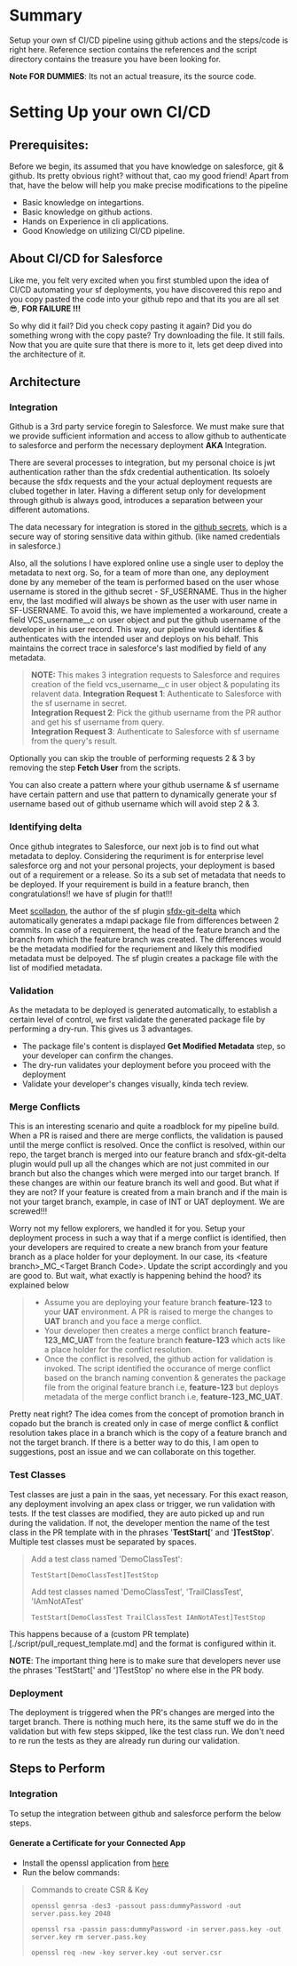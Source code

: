 
# Summary

Setup your own sf CI/CD pipeline using github actions and the steps/code is right here. Reference section contains the references and the script directory contains the treasure you have been looking for. 

**Note FOR DUMMIES**: Its not an actual treasure, its the source code.

# Setting Up your own CI/CD

## Prerequisites:

Before we begin, its assumed that you have knowledge on salesforce, git & github. Its pretty obvious right? without that, cao my good friend! Apart from that, have the below will help you make precise modifications to the pipeline

- Basic knowledge on integartions.
- Basic knowledge on github actions.
- Hands on Experience in cli applications.
- Good Knowledge on utilizing CI/CD pipeline.

## About CI/CD for Salesforce

Like me, you felt very excited when you first stumbled upon the idea of CI/CD automating your sf deployments, you have discovered this repo and you copy pasted the code into your github repo and that its you are all set 😎, **FOR FAILURE !!!**

So why did it fail? Did you check copy pasting it again? Did you do something wrong with the copy paste? Try downloading the file. It still fails. Now that you are quite sure that there is more to it, lets get deep dived into the architecture of it.

## Architecture

### Integration

Github is a 3rd party service foregin to Salesforce. We must make sure that we provide sufficient information and access to allow github to authenticate to salesforce and perform the necessary deployment **AKA** Integration.

There are several processes to integration, but my personal choice is jwt authentication rather than the sfdx credential authentication. Its soloely because the sfdx requests and the your actual deployment requests are clubed together in later. Having a different setup only for development through github is always good, introduces a separation between your different automations.

The data necessary for integration is stored in the [github secrets](https://docs.github.com/en/actions/how-tos/security-for-github-actions/security-guides/security-hardening-for-github-actions), which is a secure way of storing sensitive data within github. (like named credentials in salesforce.)

Also, all the solutions I have explored online use a single user to deploy the metadata to next org. So, for a team of more than one, any deployment done by any memeber of the team is performed based on the user whose username is stored in the github secret - SF_USERNAME. Thus in the higher env, the last modified will always be shown as the user with user name in SF-USERNAME. To avoid this, we have implemented a workaround, create a field VCS_username__c on user object and put the github username of the developer in his user record. This way, our pipeline would identifies & authenticates with the intended user and deploys on his behalf. This maintains the correct trace in salesforce's last modified by field of any metadata.

> **NOTE:** This makes 3 integration requests to Salesforce and requires creation of the field vcs_username__c in user object & populating its relavent data.
>  **Integration Request 1**: Authenticate to Salesforce with the sf username in secret.  
>  **Integration Request 2**: Pick the github username from the PR author and get his sf username from query.  
>  **Integration Request 3**: Authenticate to Salesforce with sf username from the query's result.

Optionally you can skip the trouble of performing requests 2 & 3 by removing the step **Fetch User** from the scripts.

You can also create a pattern where your github username & sf username have certain pattern and use that pattern to dynamically generate your sf username based out of github username which will avoid step 2 & 3.


### Identifying delta

Once github integrates to Salesforce, our next job is to find out what metadata to deploy. Considering the requriment is for enterprise level salesforce org and not your personal projects, your deployment is based out of a requirement or a release. So its a sub set of metadata that needs to be deployed. If your requirement is build in a feature branch, then congratulations!! we have sf plugin for that!!!

Meet [scolladon](https://github.com/scolladon), the author of the sf plugin [sfdx-git-delta](https://github.com/scolladon/sfdx-git-delta) which automatically generates a mdapi package file from differences between 2 commits. In case of a requirement, the head of the feature branch and the branch from which the feature branch was created. The differences would be the metadata modified for the requriement and likely this modified metadata must be delpoyed. The sf plugin creates a package file with the list of modified metadata.

### Validation

As the metadata to be deployed is generated automatically, to establish a certain level of control, we first validate the generated package file by performing a dry-run. This gives us 3 advantages.

- The package file's content is displayed **Get Modified Metadata** step, so your developer can confirm the changes.
- The dry-run validates your deployment before you proceed with the deployment
- Validate your developer's changes visually, kinda tech review.


### Merge Conflicts

This is an interesting scenario and quite a roadblock for my pipeline build. When a PR is raised and there are merge conflicts, the validation is paused until the merge conflict is resolved. Once the conflict is resolved, within our repo, the target branch is merged into our feature branch and sfdx-git-delta plugin would pull up all the changes which are not just commited in our branch but also the changes which were merged into our target branch. If these changes are within our feature branch its well and good. But what if they are not? If your feature is created from a main branch and if the main is not your target branch, example, in case of INT or UAT deployment. We are screwed!!!

Worry not my fellow explorers, we handled it for you. Setup your deployment process in such a way that if a merge conflict is identified, then your developers are required to create a new branch from your feature branch as a place holder for your deployment. In our case, its \<feature branch>\_MC_\<Target Branch Code>. Update the script accordingly and you are good to. But wait, what exactly is happening behind the hood? its explained below

> - Assume you are deploying your feature branch **feature\-123** to your **UAT** environment. A PR is raised to merge the changes to **UAT** branch and you face a merge conflict.  
> - Your developer then creates a merge conflict branch **feature\-123_MC_UAT** from the feature branch **feature\-123** which acts like a place holder for the conflict resolution.
> - Once the conflict is resolved, the github action for validation is invoked. The script identified the occurance of merge conflict based on the branch naming convention & generates the package file from the original feature branch i.e, **feature\-123** but deploys metadata of the merge conflict branch i.e, **feature\-123_MC_UAT**.

Pretty neat right? The idea comes from the concept of promotion branch in copado but the branch is created only in case of merge conflict & conflict resolution takes place in a branch which is the copy of a feature branch and not the target branch. If there is a better way to do this, I am open to suggestions, post an issue and we can collaborate on this together.

### Test Classes

Test classes are just a pain in the saas, yet necessary. For this exact reason, any deployment involving an apex class or trigger, we run validation with tests. If the test classes are modified, they are auto picked up and run during the validation. If not, the developer mention the name of the test class in the PR template with in the phrases '**TestStart[**' and '**]TestStop**'. Multiple test classes must be separated by spaces.

> Add a test class named 'DemoClassTest':  
> 
> `TestStart[DemoClassTest]TestStop`
>
> Add test classes named 'DemoClassTest', 'TrailClassTest', 'IAmNotATest'
>
> `TestStart[DemoClassTest TrailClassTest IAmNotATest]TestStop`

This happens because of a (custom PR template)[./script/pull_request_template.md] and the format is configured within it. 

**NOTE**: The important thing here is to make sure that developers never use the phrases 'TestStart[' and ']TestStop' no where else in the PR body.

### Deployment
The deployment is triggered when the PR's changes are merged into the target branch. There is nothing much here, its the same stuff we do in the validation but with few steps skipped, like the test class run. We don't need to re run the tests as they are already run during our validation.

## Steps to Perform

### Integration

To setup the integration between github and salesforce perform the below steps.

#### Generate a Certificate for your Connected App
- Install the openssl application from [here](https://slproweb.com/products/Win32OpenSSL.html)
- Run the below commands:  

> Commands to create CSR & Key  
> 
> `openssl genrsa -des3 -passout pass:dummyPassword -out server.pass.key 2048`  
> 
> `openssl rsa -passin pass:dummyPassword -in server.pass.key -out server.key rm server.pass.key`
>
> `openssl req -new -key server.key -out server.csr`